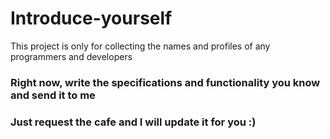 # Introduce-yourself
This project is only for collecting the names and profiles of any programmers and developers

<h3>Right now, write the specifications and functionality you know and send it to me</h3>

### Just request the cafe and I will update it for you :)
